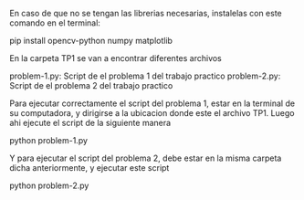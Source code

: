 En caso de que no se tengan las librerias necesarias, instalelas con este comando en el terminal:

pip install opencv-python numpy matplotlib



En la carpeta TP1 se van a encontrar diferentes archivos

problem-1.py: Script de el problema 1 del trabajo practico
problem-2.py: Script de el problema 2 del trabajo practico

Para ejecutar correctamente el script del problema 1, estar en la terminal de su computadora, y dirigirse a la ubicacion donde este el archivo TP1. Luego ahi ejecute el script de la siguiente manera

python problem-1.py

Y para ejecutar el script del problema 2, debe estar en la misma carpeta dicha anteriormente, y ejecutar este script

python problem-2.py
